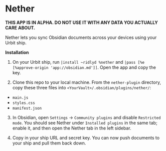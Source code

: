 # Nether

**THIS APP IS IN ALPHA. DO NOT USE IT WITH ANY DATA YOU ACTUALLY CARE ABOUT.**

Nether lets you sync Obsidian documents across your devices using your Urbit ship.

**Installation**

1. On your Urbit ship, run `|install ~ridlyd %nether` and `|pass [%e [%approve-origin 'app://obsidian.md']]`. Open the app and copy the key.

2. Clone this repo to your local machine. From the `nether-plugin` directory, copy these three files into `<YourVault>/.obsidian/plugins/nether/`:
- `main.js`
- `styles.css`
- `manifest.json`

3. In Obsidian, open `Settings` -> `Community plugins` and disable `Restricted mode`. You should see Nether under `Installed plugins` in the same tab; enable it, and then open the Nether tab in the left sidebar.

4. Copy in your ship URL and secret key. You can now push documents to your ship and pull them back down.
